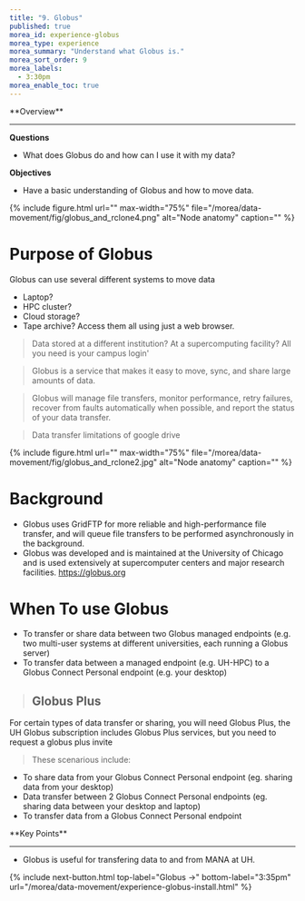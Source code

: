 ```yaml
---
title: "9. Globus"
published: true
morea_id: experience-globus
morea_type: experience
morea_summary: "Understand what Globus is."
morea_sort_order: 9
morea_labels:
  - 3:30pm
morea_enable_toc: true
---
```


<div class="alert alert-success mt-3" role="alert" markdown="1">
<i class="fa-solid fa-globe fa-xl"></i> **Overview**
<hr/>

**Questions**
* What does Globus do and how can I use it with my data? 
 
**Objectives**
* Have a basic understanding of Globus and how to move data. 

</div>
{% include figure.html url="" max-width="75%" file="/morea/data-movement/fig/globus_and_rclone4.png" alt="Node anatomy" caption="" %}

# Purpose of Globus 

Globus can use several different systems to move data
* Laptop? 
* HPC cluster? 
* Cloud storage? 
* Tape archive? 
Access them all using just a web browser.

> Data stored at a different institution? At a supercomputing facility? All you need is your campus login'

> Globus is a service that makes it easy to move, sync, and share large amounts of data.

> Globus will manage file transfers, monitor performance, retry failures, recover from faults automatically when possible, and report the status of your data transfer.

> Data transfer limitations of google drive

{% include figure.html url="" max-width="75%" file="/morea/data-movement/fig/globus_and_rclone2.jpg" alt="Node anatomy" caption="" %}


# Background

* Globus uses GridFTP for more reliable and high-performance file transfer, and will queue file transfers to be performed asynchronously in the background.
* Globus was developed and is maintained at the University of Chicago and is used extensively at supercomputer centers and major research facilities. https://globus.org

# When To use Globus

* To transfer or share data between two Globus managed endpoints \(e\.g\. two multi\-user systems at different universities\, each running a Globus server\)
* To transfer data between a managed endpoint \(e\.g\. UH\-HPC\) to a Globus Connect Personal endpoint \(e\.g\. your desktop\)

> ## Globus Plus
>
For certain types of data transfer or sharing, you will need Globus Plus, the UH Globus subscription includes Globus Plus services, but you need to request a globus plus invite
>These scenarious include:
*   To share data from your Globus Connect Personal endpoint (eg. sharing data from your desktop)
*   Data transfer between 2 Globus Connect Personal endpoints (eg. sharing data between your desktop and laptop)
*   To transfer data from a Globus Connect Personal endpoint

<div class="alert alert-success mt-3" role="alert" markdown="1">
<i class="fa-solid fa-globe fa-xl"></i> **Key Points**
<hr/>

* Globus is useful for transfering data to and from MANA at UH. 
</div>

{% include next-button.html
  top-label="Globus ->"
  bottom-label="3:35pm"
  url="/morea/data-movement/experience-globus-install.html" %}